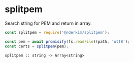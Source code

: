# splitpem

Search string for PEM and return in array.

```js
const splitpem = require('@nderkim/splitpem');
```

```js
const pem = await promisify(fs.readFile)(path, 'utf8');
const certs = splitpem(pem);
```

```
splitpem :: string -> Array<string>
```
